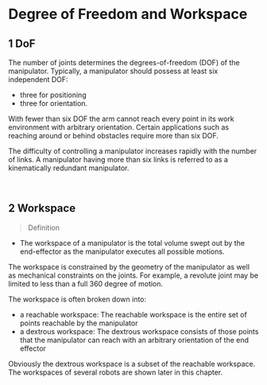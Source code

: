 &emsp;
# Degree of Freedom and Workspace
## 1 DoF
The number of joints determines the degrees-of-freedom (DOF) of the manipulator. Typically, a manipulator should possess at least six independent DOF: 
- three for positioning
- three for orientation. 

With fewer than six DOF the arm cannot reach every point in its work environment with arbitrary orientation. Certain applications such as reaching around or behind obstacles require more than six DOF. 

The difficulty of controlling a manipulator increases rapidly with the number of links. A manipulator having more than six links is referred to as a kinematically redundant manipulator.

&emsp;
## 2 Workspace

>Definition
- The workspace of a manipulator is the total volume swept out by the end-effector as the manipulator executes all possible motions. 

The workspace is constrained by the geometry of the manipulator as well as mechanical constraints on the joints. For example, a revolute joint may be limited to less than a full 360 degree of motion. 

The workspace is often broken down into:
- a reachable workspace: The reachable workspace is the entire set of points reachable by the manipulator
- a dextrous workspace: The dextrous workspace consists of those points that the manipulator can reach with an arbitrary orientation of the end effector


Obviously the dextrous workspace is a subset of the reachable workspace. The workspaces of several robots are shown later in this chapter.